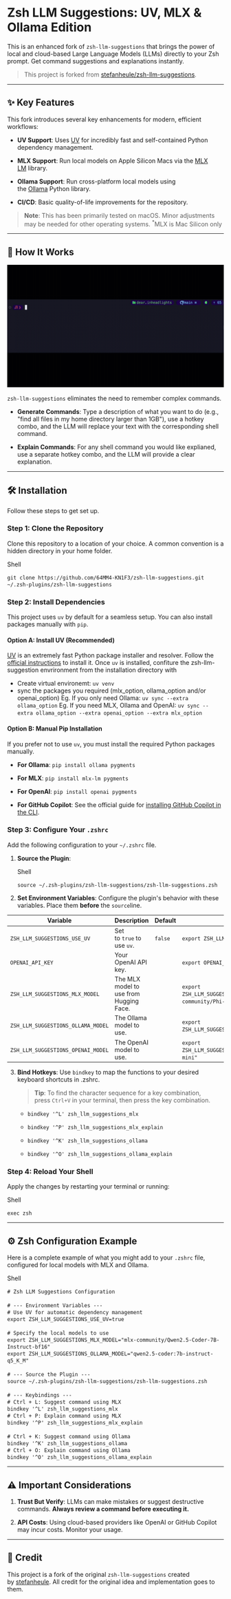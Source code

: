 # Zsh LLM Suggestions: UV, MLX & Ollama Edition

This is an enhanced fork of `zsh-llm-suggestions` that brings the power of local and cloud-based Large Language Models (LLMs) directly to your Zsh prompt. Get command suggestions and explanations instantly.

> This project is forked from [stefanheule/zsh-llm-suggestions](https://github.com/stefanheule/zsh-llm-suggestions).

---

## ✨ Key Features

This fork introduces several key enhancements for modern, efficient workflows:

- **UV Support**: Uses [UV](https://docs.astral.sh/uv/) for incredibly fast and self-contained Python dependency management.
    
- **MLX Support**: Run local models on Apple Silicon Macs via the [MLX LM](https://github.com/ml-explore/mlx-lm) library.
    
- **Ollama Support**: Run cross-platform local models using the [Ollama](https://ollama.com/) Python library.
    
- **CI/CD**: Basic quality-of-life improvements for the repository.
    

> **Note**: This has been primarily tested on macOS. Minor adjustments may be needed for other operating systems. <sup>*</sup>MLX is Mac Silicon only

---

## 🚀 How It Works
![Demo of zsh-llm-suggestions](https://github.com/64MM4-KN1F3/zsh-llm-suggestions/blob/master/zsh-suggestions.gif?raw=true)

`zsh-llm-suggestions` eliminates the need to remember complex commands.

- **Generate Commands**: Type a description of what you want to do (e.g., "find all files in my home directory larger than 1GB"), use a hotkey combo, and the LLM will replace your text with the corresponding shell command.
    
- **Explain Commands**: For any shell command you would like explianed, use a separate hotkey combo, and the LLM will provide a clear explanation.
    

---

## 🛠️ Installation

Follow these steps to get set up.

### Step 1: Clone the Repository

Clone this repository to a location of your choice. A common convention is a hidden directory in your home folder.

Shell

```
git clone https://github.com/64MM4-KN1F3/zsh-llm-suggestions.git ~/.zsh-plugins/zsh-llm-suggestions
```


### Step 2: Install Dependencies

This project uses `uv` by default for a seamless setup. You can also install packages manually with `pip`.

#### Option A: Install UV (Recommended)

[UV](https://docs.astral.sh/uv/getting-started/installation/) is an extremely fast Python package installer and resolver. Follow the [official instructions](https://docs.astral.sh/uv/getting-started/installation/) to install it. 
Once `uv` is installed, confiture the zsh-llm-suggestion envrironment from the installation directory with
- Create virtual environemt: `uv venv`
- sync the packages you required (mlx_option, ollama_option and/or openai_option)
Eg. If you only need Ollama:
  `uv sync --extra ollama_option`
Eg. If you need MLX, Ollama and OpenAI: 
  `uv sync --extra ollama_option --extra openai_option --extra mlx_option`

#### Option B: Manual Pip Installation

If you prefer not to use `uv`, you must install the required Python packages manually.

- **For Ollama**: `pip install ollama pygments`
    
- **For MLX**: `pip install mlx-lm pygments`
    
- **For OpenAI**: `pip install openai pygments`
    
- **For GitHub Copilot**: See the official guide for [installing GitHub Copilot in the CLI](https://docs.github.com/en/copilot/how-tos/set-up/install-copilot-in-the-cli).
    

### Step 3: Configure Your `.zshrc`

Add the following configuration to your `~/.zshrc` file.

1. **Source the Plugin**:
    
    Shell
    
    ```
    source ~/.zsh-plugins/zsh-llm-suggestions/zsh-llm-suggestions.zsh
    ```
    
2. **Set Environment Variables**: Configure the plugin's behavior with these variables. Place them **before** the `source`line.
    

|Variable|Description|Default|Example|
|---|---|---|---|
|`ZSH_LLM_SUGGESTIONS_USE_UV`|Set to `true` to use `uv`.|`false`|`export ZSH_LLM_SUGGESTIONS_USE_UV=true`|
|`OPENAI_API_KEY`|Your OpenAI API key.||`export OPENAI_API_KEY="sk-..."`|
|`ZSH_LLM_SUGGESTIONS_MLX_MODEL`|The MLX model to use from Hugging Face.||`export ZSH_LLM_SUGGESTIONS_MLX_MODEL="mlx-community/Phi-3-mini-4k-instruct-8bit"`|
|`ZSH_LLM_SUGGESTIONS_OLLAMA_MODEL`|The Ollama model to use.||`export ZSH_LLM_SUGGESTIONS_OLLAMA_MODEL="llama3"`|
|`ZSH_LLM_SUGGESTIONS_OPENAI_MODEL`|The OpenAI model to use.||`export ZSH_LLM_SUGGESTIONS_OPENAI_MODEL="gpt-4o-mini"`|


3. **Bind Hotkeys**: Use `bindkey` to map the functions to your desired keyboard shortcuts in .zshrc.
    
    > **Tip**: To find the character sequence for a key combination, press `Ctrl+V` in your terminal, then press the key combination.
    
    - `bindkey '^L' zsh_llm_suggestions_mlx`
        
    - `bindkey '^P' zsh_llm_suggestions_mlx_explain`
        
    - `bindkey '^K' zsh_llm_suggestions_ollama`
        
    - `bindkey '^O' zsh_llm_suggestions_ollama_explain`
        

### Step 4: Reload Your Shell

Apply the changes by restarting your terminal or running:

Shell

```
exec zsh
```

---

## ⚙️ Zsh Configuration Example

Here is a complete example of what you might add to your `.zshrc` file, configured for local models with MLX and Ollama.

Shell

```
# Zsh LLM Suggestions Configuration

# --- Environment Variables ---
# Use UV for automatic dependency management
export ZSH_LLM_SUGGESTIONS_USE_UV=true

# Specify the local models to use
export ZSH_LLM_SUGGESTIONS_MLX_MODEL="mlx-community/Qwen2.5-Coder-7B-Instruct-bf16"
export ZSH_LLM_SUGGESTIONS_OLLAMA_MODEL="qwen2.5-coder:7b-instruct-q5_K_M"

# --- Source the Plugin ---
source ~/.zsh-plugins/zsh-llm-suggestions/zsh-llm-suggestions.zsh

# --- Keybindings ---
# Ctrl + L: Suggest command using MLX
bindkey '^L' zsh_llm_suggestions_mlx
# Ctrl + P: Explain command using MLX
bindkey '^P' zsh_llm_suggestions_mlx_explain

# Ctrl + K: Suggest command using Ollama
bindkey '^K' zsh_llm_suggestions_ollama
# Ctrl + O: Explain command using Ollama
bindkey '^O' zsh_llm_suggestions_ollama_explain
```

---

## ⚠️ Important Considerations

1. **Trust But Verify**: LLMs can make mistakes or suggest destructive commands. **Always review a command before executing it.**
    
2. **API Costs**: Using cloud-based providers like OpenAI or GitHub Copilot may incur costs. Monitor your usage.
    

---

## 🙏 Credit

This project is a fork of the original `zsh-llm-suggestions` created by [stefanheule](https://github.com/stefanheule). All credit for the original idea and implementation goes to them.